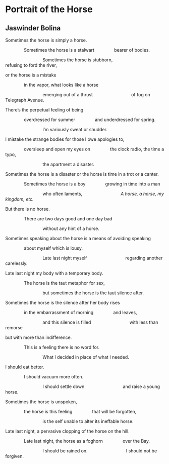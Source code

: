 # Portrait of the Horse
## Jaswinder Bolina
Sometimes the horse is simply a horse.

               Sometimes the horse is a stalwart
               bearer of bodies.

                              Sometimes the horse is stubborn,
                              refusing to ford the river,

or the horse is a mistake

               in the vapor, what looks like a horse

                              emerging out of a thrust
                              of fog on Telegraph Avenue.

There’s the perpetual feeling of being

               overdressed for summer
               and underdressed for spring.

                              I’m variously sweat or shudder.

I mistake the strange bodies
for those I owe apologies to,

               oversleep and open my eyes on
               the clock radio, the time a typo,

                              the apartment a disaster.

Sometimes the horse is a disaster
or the horse is time in a trot or a canter.

               Sometimes the horse is a boy
               growing in time into a man

                              who often laments,
                              _A horse, a horse, my kingdom, etc._

But there is no horse.

               There are two days good and one day bad

                              without any hint of a horse.

Sometimes speaking about the horse
is a means of avoiding speaking

               about myself which is lousy.

                              Late last night myself
                              regarding another carelessly.

Late last night my body
with a temporary body.

               The horse is the taut metaphor for sex,

                              but sometimes the horse is the taut silence
after.

Sometimes the horse is the silence
after her body rises

               in the embarrassment of morning
               and leaves,

                              and this silence is filled
                              with less than remorse

but with more than indifference.

               This is a feeling there is no word for.

                              What I decided in place of what I needed.

I should eat better.

               I should vacuum more often.

                              I should settle down
                              and raise a young horse.

Sometimes the horse is unspoken,

               the horse is this feeling
               that will be forgotten,

                              is the self unable to alter its ineffable horse.

Late last night, a pervasive clopping
of the horse on the hill.

               Late last night, the horse as a foghorn
               over the Bay.

                              I should be rained on.
                              I should not be forgiven.